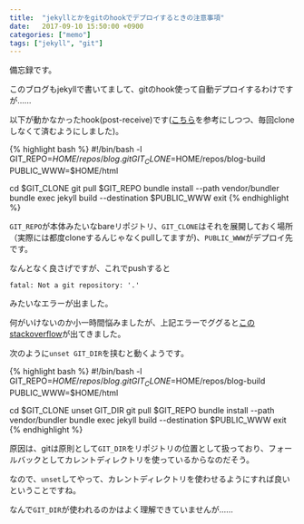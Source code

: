 ```yaml
---
title:  "jekyllとかをgitのhookでデプロイするときの注意事項"
date:   2017-09-10 15:50:00 +0900
categories: ["memo"]
tags: ["jekyll", "git"]
---
```


備忘録です。

このブログもjekyllで書いてまして、gitのhook使って自動デプロイするわけですが......

以下が動かなかったhook(post-receive)です([こちら](https://www.digitalocean.com/community/tutorials/how-to-deploy-jekyll-blogs-with-git)を参考にしつつ、毎回cloneしなくて済むようにしました)。

{% highlight bash %}
#!/bin/bash -l
GIT_REPO=$HOME/repos/blog.git
GIT_CLONE=$HOME/repos/blog-build
PUBLIC_WWW=$HOME/html

cd $GIT_CLONE
git pull $GIT_REPO
bundle install --path vendor/bundler
bundle exec jekyll build --destination $PUBLIC_WWW
exit
{% endhighlight %}

`GIT_REPO`が本体みたいなbareリポジトリ、`GIT_CLONE`はそれを展開しておく場所（実際には都度cloneするんじゃなくpullしてますが)、`PUBLIC_WWW`がデプロイ先です。

なんとなく良さげですが、これでpushすると

```
fatal: Not a git repository: '.'
```

みたいなエラーが出ました。

何がいけないのか小一時間悩みましたが、上記エラーでググると[このstackoverflow](https://stackoverflow.com/questions/4043609/getting-fatal-not-a-git-repository-when-using-post-update-hook-to-execut)が出てきました。

次のように`unset GIT_DIR`を挟むと動くようです。

{% highlight bash %}
#!/bin/bash -l
GIT_REPO=$HOME/repos/blog.git
GIT_CLONE=$HOME/repos/blog-build
PUBLIC_WWW=$HOME/html

cd $GIT_CLONE
unset GIT_DIR
git pull $GIT_REPO
bundle install --path vendor/bundler
bundle exec jekyll build --destination $PUBLIC_WWW
exit
{% endhighlight %}

原因は、gitは原則として`GIT_DIR`をリポジトリの位置として扱っており、フォールバックとしてカレントディレクトリを使っているからなのだそう。

なので、`unset`してやって、カレントディレクトリを使わせるようにすれば良いということですね。

なんで`GIT_DIR`が使われるのかはよく理解できていませんが......
